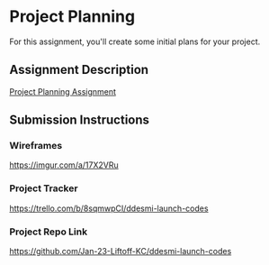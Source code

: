 # Project Planning
For this assignment, you'll create some initial plans for your project.

## Assignment Description
[Project Planning Assignment](https://education.launchcode.org/liftoff/modules/assignments/project-planning)

## Submission Instructions

### Wireframes

https://imgur.com/a/17X2VRu

### Project Tracker

https://trello.com/b/8sqmwpCI/ddesmi-launch-codes

### Project Repo Link

https://github.com/Jan-23-Liftoff-KC/ddesmi-launch-codes
